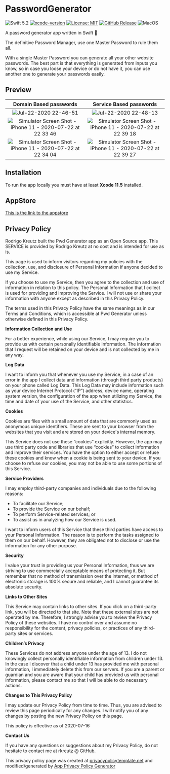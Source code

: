 # PasswordGenerator
![Swift 5.2](https://img.shields.io/badge/Swift-5.2-orange.svg)
[![xcode-version](https://img.shields.io/badge/xcode-11.5-orange)](https://developer.apple.com/download/more/)
[![License: MIT](https://img.shields.io/badge/License-MIT-blue.svg)](https://opensource.org/licenses/MIT)
[![GitHub Release](https://img.shields.io/github/v/release/rkreutz/PasswordGenerator)](https://github.com/rkreutz/PasswordGenerator/releases)
![MacOS](https://github.com/rkreutz/PasswordGenerator/workflows/MacOS/badge.svg)

A password generator app written in Swift 🔐

The definitive Password Manager, use one Master Password to rule them all.

With a single Master Password you can generate all your other website passwords. The best part is that everything is generated from inputs you know, so in case you loose your device or do not have it, you can use another one to generate your passwords easily.

## Preview

|Domain Based passwords|Service Based passwords|
|:-----:|:-----:|
|![Jul-22-2020 22-46-51](https://user-images.githubusercontent.com/8869678/88232334-9619db80-cc6d-11ea-95f3-8cb55ec3dcd8.gif)|![Jul-22-2020 22-48-13](https://user-images.githubusercontent.com/8869678/88232362-a29e3400-cc6d-11ea-97b4-99b093125259.gif)|
|![Simulator Screen Shot - iPhone 11 - 2020-07-22 at 22 33 46](https://user-images.githubusercontent.com/8869678/88231296-e4c67600-cc6b-11ea-99e1-89fd50d5d43b.png)|![Simulator Screen Shot - iPhone 11 - 2020-07-22 at 22 39 18](https://user-images.githubusercontent.com/8869678/88231476-3a9b1e00-cc6c-11ea-9cdb-79b5a0cdbd33.png)|
|![Simulator Screen Shot - iPhone 11 - 2020-07-22 at 22 34 04](https://user-images.githubusercontent.com/8869678/88231302-e728d000-cc6b-11ea-8b8e-bb9a4820d93c.png)|![Simulator Screen Shot - iPhone 11 - 2020-07-22 at 22 39 27](https://user-images.githubusercontent.com/8869678/88231477-3b33b480-cc6c-11ea-8018-1c371564dcee.png)|

## Installation

To run the app locally you must have at least **Xcode 11.5** installed.

## AppStore

[This is the link to the appstore](https://apps.apple.com/app/id1523587676)

## Privacy Policy

Rodrigo Kreutz built the Pwd Generator app as an Open Source app. This SERVICE is provided by Rodrigo Kreutz at no cost and is intended for use as is.

This page is used to inform visitors regarding my policies with the collection, use, and disclosure of Personal Information if anyone decided to use my Service.

If you choose to use my Service, then you agree to the collection and use of information in relation to this policy. The Personal Information that I collect is used for providing and improving the Service. I will not use or share your information with anyone except as described in this Privacy Policy.

The terms used in this Privacy Policy have the same meanings as in our Terms and Conditions, which is accessible at Pwd Generator unless otherwise defined in this Privacy Policy.

**Information Collection and Use**

For a better experience, while using our Service, I may require you to provide us with certain personally identifiable information. The information that I request will be retained on your device and is not collected by me in any way.

**Log Data**

I want to inform you that whenever you use my Service, in a case of an error in the app I collect data and information (through third party products) on your phone called Log Data. This Log Data may include information such as your device Internet Protocol (“IP”) address, device name, operating system version, the configuration of the app when utilizing my Service, the time and date of your use of the Service, and other statistics.

**Cookies**

Cookies are files with a small amount of data that are commonly used as anonymous unique identifiers. These are sent to your browser from the websites that you visit and are stored on your device's internal memory.

This Service does not use these “cookies” explicitly. However, the app may use third party code and libraries that use “cookies” to collect information and improve their services. You have the option to either accept or refuse these cookies and know when a cookie is being sent to your device. If you choose to refuse our cookies, you may not be able to use some portions of this Service.

**Service Providers**

I may employ third-party companies and individuals due to the following reasons:

*   To facilitate our Service;
*   To provide the Service on our behalf;
*   To perform Service-related services; or
*   To assist us in analyzing how our Service is used.

I want to inform users of this Service that these third parties have access to your Personal Information. The reason is to perform the tasks assigned to them on our behalf. However, they are obligated not to disclose or use the information for any other purpose.

**Security**

I value your trust in providing us your Personal Information, thus we are striving to use commercially acceptable means of protecting it. But remember that no method of transmission over the internet, or method of electronic storage is 100% secure and reliable, and I cannot guarantee its absolute security.

**Links to Other Sites**

This Service may contain links to other sites. If you click on a third-party link, you will be directed to that site. Note that these external sites are not operated by me. Therefore, I strongly advise you to review the Privacy Policy of these websites. I have no control over and assume no responsibility for the content, privacy policies, or practices of any third-party sites or services.

**Children’s Privacy**

These Services do not address anyone under the age of 13. I do not knowingly collect personally identifiable information from children under 13\. In the case I discover that a child under 13 has provided me with personal information, I immediately delete this from our servers. If you are a parent or guardian and you are aware that your child has provided us with personal information, please contact me so that I will be able to do necessary actions.

**Changes to This Privacy Policy**

I may update our Privacy Policy from time to time. Thus, you are advised to review this page periodically for any changes. I will notify you of any changes by posting the new Privacy Policy on this page.

This policy is effective as of 2020-07-16

**Contact Us**

If you have any questions or suggestions about my Privacy Policy, do not hesitate to contact me at rkreutz @ GitHub.

This privacy policy page was created at [privacypolicytemplate.net](https://privacypolicytemplate.net) and modified/generated by [App Privacy Policy Generator](https://app-privacy-policy-generator.firebaseapp.com/)
